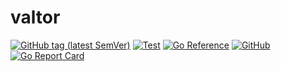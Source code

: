 # valtor

[![GitHub tag (latest
SemVer)](https://img.shields.io/github/v/tag/dstotijn/valtor?label=go%20module)](https://github.com/dstotijn/valtor/tags)
[![Test](https://github.com/dstotijn/valtor/actions/workflows/test.yaml/badge.svg)](https://github.com/dstotijn/valtor/actions/workflows/test.yaml)
[![Go
Reference](https://pkg.go.dev/badge/github.com/dstotijn/valtor.svg)](https://pkg.go.dev/github.com/dstotijn/valtor)
[![GitHub](https://img.shields.io/github/license/dstotijn/valtor)](LICENSE)
[![Go Report
Card](https://goreportcard.com/badge/github.com/dstotijn/valtor)](https://goreportcard.com/report/github.com/dstotijn/valtor)

